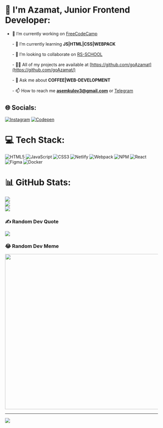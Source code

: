 # 💫 I'm Azamat, Junior Frontend Developer:
- 🔭 I’m currently working on [FreeCodeCamp](https://www.freecodecamp.org/)<br><br>- 🌱 I’m currently learning **JS|HTML|CSS|WEBPACK**<br><br>- 👯 I’m looking to collaborate on [RS-SCHOOL](https://rs.school/)<br><br>- 👨‍💻 All of my projects are available at [https://github.com/goAzamat](https://github.com/goAzamat/)<br><br>- 💬 Ask me about **COFFEE|WEB-DEVELOPMENT**<br><br>- 📫 How to reach me **asemkulov3@gmail.com** or [Telegram](https://t.me/azamatech/)<br>


## 🌐 Socials:
[![Instagram](https://img.shields.io/badge/Instagram-%23E4405F.svg?logo=Instagram&logoColor=white)](https://instagram.com/https://instagram.com/barista_azamat?) [![Codepen](https://img.shields.io/badge/Codepen-000000?style=for-the-badge&logo=codepen&logoColor=white)](https://codepen.io/https://codepen.io/goazamat) 

# 💻 Tech Stack:
![HTML5](https://img.shields.io/badge/html5-%23E34F26.svg?style=for-the-badge&logo=html5&logoColor=white) ![JavaScript](https://img.shields.io/badge/javascript-%23323330.svg?style=for-the-badge&logo=javascript&logoColor=%23F7DF1E) ![CSS3](https://img.shields.io/badge/css3-%231572B6.svg?style=for-the-badge&logo=css3&logoColor=white) ![Netlify](https://img.shields.io/badge/netlify-%23000000.svg?style=for-the-badge&logo=netlify&logoColor=#00C7B7) ![Webpack](https://img.shields.io/badge/webpack-%238DD6F9.svg?style=for-the-badge&logo=webpack&logoColor=black) ![NPM](https://img.shields.io/badge/NPM-%23000000.svg?style=for-the-badge&logo=npm&logoColor=white) ![React](https://img.shields.io/badge/react-%2320232a.svg?style=for-the-badge&logo=react&logoColor=%2361DAFB) 	![Figma](https://img.shields.io/badge/figma-%23F24E1E.svg?style=for-the-badge&logo=figma&logoColor=white) ![Docker](https://img.shields.io/badge/docker-%230db7ed.svg?style=for-the-badge&logo=docker&logoColor=white)
# 📊 GitHub Stats:
![](https://github-readme-stats.vercel.app/api?username=goAzamat&theme=highcontrast&hide_border=false&include_all_commits=false&count_private=false)<br/>
![](https://github-readme-streak-stats.herokuapp.com/?user=goAzamat&theme=highcontrast&hide_border=false)<br/>
![](https://github-readme-stats.vercel.app/api/top-langs/?username=goAzamat&theme=highcontrast&hide_border=false&include_all_commits=false&count_private=false&layout=compact)

### ✍️ Random Dev Quote
![](https://quotes-github-readme.vercel.app/api?type=horizontal&theme=radical)

### 😂 Random Dev Meme
<img src="https://rm.up.railway.app/" width="512px"/>

---
[![](https://visitcount.itsvg.in/api?id=goAzamat&icon=5&color=1)](https://visitcount.itsvg.in)

<!-- Proudly created with GPRM ( https://gprm.itsvg.in ) -->
